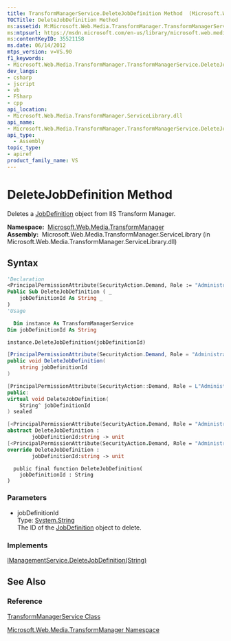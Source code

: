 ```yaml
---
title: TransformManagerService.DeleteJobDefinition Method  (Microsoft.Web.Media.TransformManager)
TOCTitle: DeleteJobDefinition Method
ms:assetid: M:Microsoft.Web.Media.TransformManager.TransformManagerService.DeleteJobDefinition(System.String)
ms:mtpsurl: https://msdn.microsoft.com/en-us/library/microsoft.web.media.transformmanager.transformmanagerservice.deletejobdefinition(v=VS.90)
ms:contentKeyID: 35521158
ms.date: 06/14/2012
mtps_version: v=VS.90
f1_keywords:
- Microsoft.Web.Media.TransformManager.TransformManagerService.DeleteJobDefinition
dev_langs:
- csharp
- jscript
- vb
- FSharp
- cpp
api_location:
- Microsoft.Web.Media.TransformManager.ServiceLibrary.dll
api_name:
- Microsoft.Web.Media.TransformManager.TransformManagerService.DeleteJobDefinition
api_type:
  - Assembly
topic_type:
- apiref
product_family_name: VS
---
```


# DeleteJobDefinition Method

Deletes a [JobDefinition](jobdefinition-class-microsoft-web-media-transformmanager.md) object from IIS Transform Manager.

**Namespace:**  [Microsoft.Web.Media.TransformManager](microsoft-web-media-transformmanager-namespace.md)  
**Assembly:**  Microsoft.Web.Media.TransformManager.ServiceLibrary (in Microsoft.Web.Media.TransformManager.ServiceLibrary.dll)

## Syntax

```vb
'Declaration
<PrincipalPermissionAttribute(SecurityAction.Demand, Role := "Administrators")> _
Public Sub DeleteJobDefinition ( _
    jobDefinitionId As String _
)
'Usage

  Dim instance As TransformManagerService
Dim jobDefinitionId As String

instance.DeleteJobDefinition(jobDefinitionId)
```

```csharp
[PrincipalPermissionAttribute(SecurityAction.Demand, Role = "Administrators")]
public void DeleteJobDefinition(
    string jobDefinitionId
)
```

```cpp
[PrincipalPermissionAttribute(SecurityAction::Demand, Role = L"Administrators")]
public:
virtual void DeleteJobDefinition(
    String^ jobDefinitionId
) sealed
```

``` fsharp
[<PrincipalPermissionAttribute(SecurityAction.Demand, Role = "Administrators")>]
abstract DeleteJobDefinition : 
        jobDefinitionId:string -> unit 
[<PrincipalPermissionAttribute(SecurityAction.Demand, Role = "Administrators")>]
override DeleteJobDefinition : 
        jobDefinitionId:string -> unit 
```

```jscript
  public final function DeleteJobDefinition(
    jobDefinitionId : String
)
```

### Parameters

  - jobDefinitionId  
    Type: [System.String](https://msdn.microsoft.com/library/s1wwdcbf)  
    The ID of the [JobDefinition](jobdefinition-class-microsoft-web-media-transformmanager.md) object to delete.  

### Implements

[IManagementService.DeleteJobDefinition(String)](imanagementservice-deletejobdefinition-method-microsoft-web-media-transformmanager.md)  

## See Also

### Reference

[TransformManagerService Class](transformmanagerservice-class-microsoft-web-media-transformmanager.md)

[Microsoft.Web.Media.TransformManager Namespace](microsoft-web-media-transformmanager-namespace.md)


